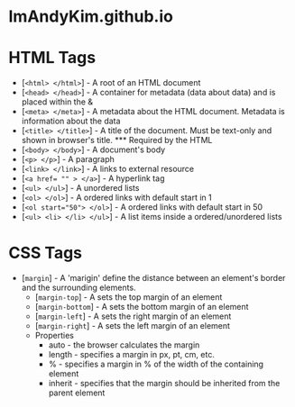 # ImAndyKim.github.io

# HTML Tags

* [``` <html> </html> ```]  -  A root of an HTML document
* [``` <head> </head> ```]  -  A container for metadata (data about data) and is placed within the <html> & <body>
* [``` <meta> </meta> ```]  -  A metadata about the HTML document. Metadata is information about the data
* [``` <title> </title> ```]  -  A title of the document. Must be text-only and shown in browser's title. *** Required by the HTML
* [``` <body> </body> ```]  -  A document's body
* [``` <p> </p> ```]  -  A paragraph
* [``` <link> </link> ```]  -  A links to external resource
* [``` <a href= "" > </a> ```]  -  A hyperlink tag
* [``` <ul> </ul> ```]  -  A unordered lists
* [``` <ol> </ol> ```]  -  A ordered links with default start in 1
* [``` <ol start="50"> </ol> ```]  -  A ordered links with default start in 50
* [``` <ul> <li> </li> </ul> ```]  -  A list items inside a ordered/unordered lists

# CSS Tags
* [``` margin ```]  -  A 'marigin' define the distance between an element's border and the surrounding elements.
  * [``` margin-top ```]  -  A sets the top margin of an element
  * [``` margin-bottom ```]  -  A sets the bottom margin of an element
  * [``` margin-left ```]  -  A sets the right margin of an element
  * [``` margin-right ```]  -  A sets the left margin of an element
  * Properties
    *   auto - the browser calculates the margin
    *   length - specifies a margin in px, pt, cm, etc.
    *   % - specifies a margin in % of the width of the containing element
    *   inherit - specifies that the margin should be inherited from the parent element

